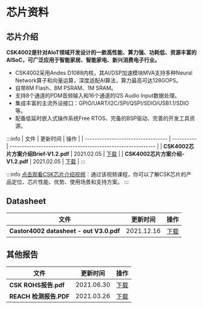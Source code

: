 
# 芯片资料

## 芯片介绍

**CSK4002是针对AloT领域开发设计的一款高性能、算力强、功耗低、资源丰富的AISoC，可广泛应用于智能家居、智能家电、新兴消费电子行业。**
- CSK4002采用Andes D1088内核，其AI/DSP加速模块MVA支持多种Neural Network算子和向量运算，深度适配AI算法，算力最高可达128GOPS。
- 自带8M Flash、8M PSRAM、1M SRAM。
- 支持8个通道的PDM音频输入和16个通道的I2S Audio Input数据处理。
- 集成丰富的主流外设接口：GPIO/UART/I2C/SPI/QSPI/SDIO/USB1.1/SDIO等。
- 配备低延时嵌入式操作系统Free RTOS、完备的BSP驱动、完善的开发工具资源。

:::info
| 文件                               | 更新时间   | 操作                                                         |
| ---------------------------------- | ---------- | ------------------------------------------------------------ |
| **CSK4002芯片方案介绍Brief-V1.2.pdf** | 2021.02.05 | [下载](https://open.listenai.com/resource/open/doc_resource%2F%E4%BA%A7%E5%93%81%E4%BB%8B%E7%BB%8D%2F%E4%BA%A7%E5%93%81%E8%A7%84%E6%A0%BC%E4%B9%A6PDF%2F20210204%2FC4203-L02C%E5%8F%8C%E9%BA%A6%E7%A6%BB%E7%BA%BF%E8%AF%AD%E9%9F%B3%E4%BA%A4%E4%BA%92%E8%8A%AF%E7%89%87BriefV1.2.pdf) |
| **CSK4002芯片方案介绍-V1.2.pdf**      | 2021.02.05 | [下载](https://open.listenai.com/resource/open/doc_resource%2F%E4%BA%A7%E5%93%81%E4%BB%8B%E7%BB%8D%2F%E4%BA%A7%E5%93%81%E8%A7%84%E6%A0%BC%E4%B9%A6PDF%2F20210204%2FC4203-L02C%E5%8F%8C%E9%BA%A6%E7%A6%BB%E7%BA%BF%E8%AF%AD%E9%9F%B3%E4%BA%A4%E4%BA%92%E8%8A%AF%E7%89%87%E4%BA%A7%E5%93%81%E8%A7%84%E6%A0%BC%E4%B9%A6V1.2.pdf) |
:::

:::info
[点击观看CSK芯片介绍视频](https://www.bilibili.com/video/BV1n64y1v7sC)：通过该视频课程，你可以了解CSK芯片的产品定位、芯片性能、优势、使用场景和支持方案。
:::


## Datasheet

| 文件                                            | 更新时间   | 操作                                                         |
| ----------------------------------------------- | ---------- | ------------------------------------------------------------ |
| **Castor4002 datasheet - out V3.0.pdf** | 2021.12.16 | [下载](https://iflyos-external.oss-cn-shanghai.aliyuncs.com/public/lsopen/%E8%8A%AF%E7%89%87%E8%B5%84%E6%96%99/Castor4002%20datasheet%20-%20out%20V3.0.pdf) |


## 其他报告

| 文件                   | 更新时间   | 操作                                                         |
| ---------------------- | ---------- | ------------------------------------------------------------ |
| **CSK ROHS报告.pdf**   | 2021.06.30 | [下载](https://open.listenai.com/resource/open/doc_resource%2FCSK%20Datasheet%2FCSK%20ROHS%E6%8A%A5%E5%91%8A.pdf) |
| **REACH 检测报告.PDF** | 2021.03.26 |[下载](https://open.listenai.com/resource/open/doc_resource%2FCSK%20Datasheet%2FREACH%20%E6%A3%80%E6%B5%8B%E6%8A%A5%E5%91%8A.PDF)|


